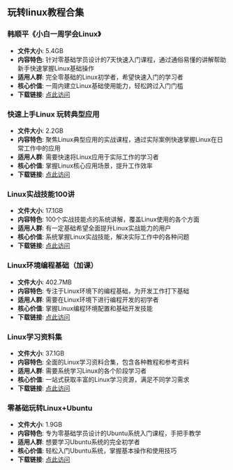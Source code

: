 ﻿## 玩转linux教程合集

### 韩顺平《小白一周学会Linux》
- **文件大小**: 5.4GB
- **内容特色**: 针对零基础学员设计的7天快速入门课程，通过通俗易懂的讲解帮助新手快速掌握Linux基础操作
- **适用人群**: 完全零基础的Linux初学者，希望快速入门的学习者
- **核心价值**: 一周内建立Linux基础使用能力，轻松跨过入门门槛
- **下载链接**: [点此访问](https://pan.quark.cn/s/834de91639f8)

### 快速上手Linux 玩转典型应用
- **文件大小**: 2.2GB
- **内容特色**: 聚焦Linux典型应用的实战课程，通过实际案例快速掌握Linux在日常工作中的应用
- **适用人群**: 需要快速将Linux应用于实际工作的学习者
- **核心价值**: 掌握Linux核心应用场景，提升工作效率
- **下载链接**: [点此访问](https://pan.quark.cn/s/a0a1354da279)

### Linux实战技能100讲
- **文件大小**: 17.1GB
- **内容特色**: 100个实战技能点的系统讲解，覆盖Linux使用的各个方面
- **适用人群**: 有一定基础希望全面提升Linux实战能力的用户
- **核心价值**: 系统掌握Linux实战技能，解决实际工作中的各种问题
- **下载链接**: [点此访问](https://pan.quark.cn/s/882e18fe5b1f)

### Linux环境编程基础（加课）
- **文件大小**: 402.7MB
- **内容特色**: 专注于Linux环境下的编程基础，为开发工作打下基础
- **适用人群**: 需要在Linux环境下进行编程开发的初学者
- **核心价值**: 掌握Linux编程环境配置和基础开发技能
- **下载链接**: [点此访问](https://pan.quark.cn/s/3906fc8af230)

### Linux学习资料集
- **文件大小**: 37.1GB
- **内容特色**: 全面的Linux学习资料合集，包含各种教程和参考资料
- **适用人群**: 需要系统学习Linux的各个阶段学习者
- **核心价值**: 一站式获取丰富的Linux学习资源，满足不同学习需求
- **下载链接**: [点此访问](https://pan.quark.cn/s/9a74e29ebae4)

### 零基础玩转Linux+Ubuntu
- **文件大小**: 1.9GB
- **内容特色**: 专为零基础学员设计的Ubuntu系统入门课程，手把手教学
- **适用人群**: 想要学习Ubuntu系统的完全初学者
- **核心价值**: 轻松入门Ubuntu系统，掌握基本操作和使用技巧
- **下载链接**: [点此访问](https://pan.quark.cn/s/de1393b2e6ac)
